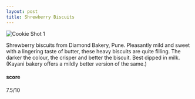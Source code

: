 ```yaml
---
layout: post
title: Shrewberry Biscuits
---
```


![Cookie Shot 1](https://gyanl.com/cookies/assets/shrewberry.jpeg)  

Shrewberry biscuits from Diamond Bakery, Pune. Pleasantly mild and sweet with a lingering taste of butter, these heavy biscuits are quite filling. The darker the colour, the crisper and better the biscuit. Best dipped in milk. (Kayani bakery offers a mildly better version of the same.)

#### score
7.5/10

